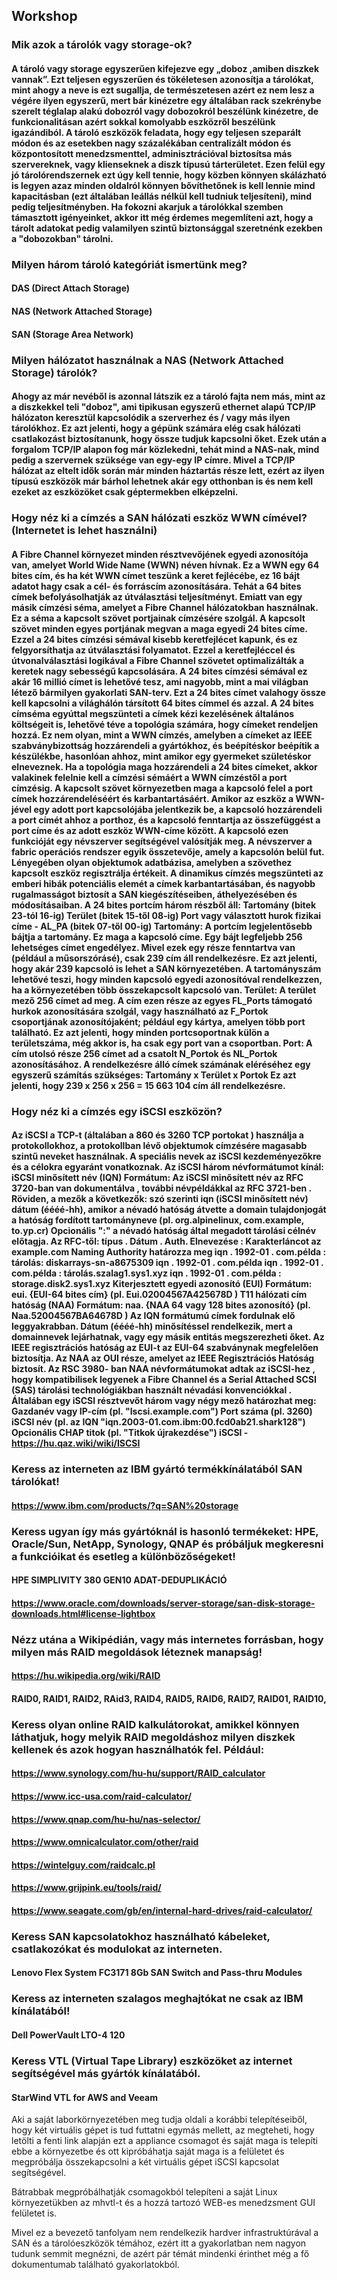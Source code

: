 ## Workshop
### Mik azok a tárolók vagy storage-ok?
#### A tároló vagy storage egyszerűen kifejezve egy „doboz ,amiben diszkek vannak”. Ezt teljesen egyszerűen és tökéletesen azonosítja a tárolókat, mint ahogy a neve is ezt sugallja, de természetesen azért ez nem lesz a végére ilyen egyszerű, mert bár kinézetre egy általában rack szekrénybe szerelt téglalap alakú dobozról vagy dobozokról beszélünk kinézetre, de funkcionalitásan azért sokkal komolyabb eszközről beszélünk igazándiból. A tároló eszközök feladata, hogy egy teljesen szeparált módon és az esetekben nagy százalékában centralizált módon és központosított menedzsmenttel, adminisztrációval biztosítsa más szervereknek, vagy klienseknek a diszk típusú tárterületet. Ezen felül egy jó tárolórendszernek ezt úgy kell tennie, hogy közben könnyen skálázható is legyen azaz minden oldalról könnyen bővíthetőnek is kell lennie mind kapacitásban (ezt általában leállás nélkül kell tudniuk teljesíteni), mind pedig teljesítményben. Ha fokozni akarjuk a tárolókkal szemben támasztott igényeinket, akkor itt még érdemes megemlíteni azt, hogy a tárolt adatokat pedig valamilyen szintű biztonsággal szeretnénk ezekben a "dobozokban" tárolni.


### Milyen három tároló kategóriát ismertünk meg?
#### DAS (Direct Attach Storage)
#### NAS (Network Attached Storage)
#### SAN (Storage Area Network)

### Milyen hálózatot használnak a NAS (Network Attached Storage) tárolók?
#### Ahogy az már nevéből is azonnal látszik ez a tároló fajta nem más, mint az a diszkekkel teli "doboz", ami tipikusan egyszerű ethernet alapú TCP/IP hálózaton keresztül kapcsolódik a szerverhez és / vagy más ilyen tárolókhoz. Ez azt jelenti, hogy a gépünk számára elég csak hálózati csatlakozást biztosítanunk, hogy össze tudjuk kapcsolni őket. Ezek után a forgalom TCP/IP alapon fog már közlekedni, tehát mind a NAS-nak, mind pedig a szervernek szüksége van egy-egy IP címre. Mivel a TCP/IP hálózat az eltelt idők során már minden háztartás része lett, ezért az ilyen típusú eszközök már bárhol lehetnek akár egy otthonban is és nem kell ezeket az eszközöket csak géptermekben elképzelni.

### Hogy néz ki a címzés a SAN hálózati eszköz WWN címével? (Internetet is lehet használni)
#### A Fibre Channel környezet minden résztvevőjének egyedi azonosítója van, amelyet World Wide Name (WWN) néven hívnak. Ez a WWN egy 64 bites cím, és ha két WWN címet teszünk a keret fejlécébe, ez 16 bájt adatot hagy csak a cél- és forráscím azonosítására. Tehát a 64 bites címek befolyásolhatják az útválasztási teljesítményt. Emiatt van egy másik címzési séma, amelyet a Fibre Channel hálózatokban használnak. Ez a séma a kapcsolt szövet portjainak címzésére szolgál. A kapcsolt szövet minden egyes portjának megvan a maga egyedi 24 bites címe. Ezzel a 24 bites címzési sémával kisebb keretfejlécet kapunk, és ez felgyorsíthatja az útválasztási folyamatot. Ezzel a keretfejléccel és útvonalválasztási logikával a Fibre Channel szövetet optimalizálták a keretek nagy sebességű kapcsolására. A 24 bites címzési sémával ez akár 16 millió címet is lehetővé tesz, ami nagyobb, mint a mai világban létező bármilyen gyakorlati SAN-terv. Ezt a 24 bites címet valahogy össze kell kapcsolni a világhálón társított 64 bites címmel és azzal. A 24 bites címséma egyúttal megszünteti a címek kézi kezelésének általános költségeit is, lehetővé téve a topológia számára, hogy címeket rendeljen hozzá. Ez nem olyan, mint a WWN címzés, amelyben a címeket az IEEE szabványbizottság hozzárendeli a gyártókhoz, és beépítéskor beépítik a készülékbe, hasonlóan ahhoz, mint amikor egy gyermeket születéskor elneveznek. Ha a topológia maga hozzárendeli a 24 bites címeket, akkor valakinek felelnie kell a címzési sémáért a WWN címzéstől a port címzésig. A kapcsolt szövet környezetben maga a kapcsoló felel a port címek hozzárendeléséért és karbantartásáért. Amikor az eszköz a WWN-jével egy adott port kapcsolójába jelentkezik be, a kapcsoló hozzárendeli a port címét ahhoz a porthoz, és a kapcsoló fenntartja az összefüggést a port címe és az adott eszköz WWN-címe között. A kapcsoló ezen funkcióját egy névszerver segítségével valósítják meg. A névszerver a fabric operációs rendszer egyik összetevője, amely a kapcsolón belül fut. Lényegében olyan objektumok adatbázisa, amelyben a szövethez kapcsolt eszköz regisztrálja értékeit. A dinamikus címzés megszünteti az emberi hibák potenciális elemét a címek karbantartásában, és nagyobb rugalmasságot biztosít a SAN kiegészítéseiben, áthelyezésében és módosításaiban. A 24 bites portcím három részből áll: Tartomány (bitek 23-tól 16-ig) Terület (bitek 15-től 08-ig) Port vagy választott hurok fizikai címe - AL_PA (bitek 07-től 00-ig) Tartomány: A portcím legjelentősebb bájtja a tartomány. Ez maga a kapcsoló címe. Egy bájt legfeljebb 256 lehetséges címet engedélyez. Mivel ezek egy része fenntartva van (például a műsorszórásé), csak 239 cím áll rendelkezésre. Ez azt jelenti, hogy akár 239 kapcsoló is lehet a SAN környezetében. A tartományszám lehetővé teszi, hogy minden kapcsoló egyedi azonosítóval rendelkezzen, ha a környezetében több összekapcsolt kapcsoló van. Terület: A terület mező 256 címet ad meg. A cím ezen része az egyes FL_Ports támogató hurkok azonosítására szolgál, vagy használható az F_Portok csoportjának azonosítójaként; például egy kártya, amelyen több port található. Ez azt jelenti, hogy minden portcsoportnak külön a területszáma, még akkor is, ha csak egy port van a csoportban. Port: A cím utolsó része 256 címet ad a csatolt N_Portok és NL_Portok azonosításához. A rendelkezésre álló címek számának eléréséhez egy egyszerű számítás szükséges: Tartomány x Terület x Portok Ez azt jelenti, hogy 239 x 256 x 256 = 15 663 104 cím áll rendelkezésre.


### Hogy néz ki a címzés egy iSCSI eszközön?
#### Az iSCSI a TCP-t (általában a 860 és 3260 TCP portokat ) használja a protokollokhoz, a protokollban lévő objektumok címzésére magasabb szintű neveket használnak. A speciális nevek az iSCSI kezdeményezőkre és a célokra egyaránt vonatkoznak. Az iSCSI három névformátumot kínál: iSCSI minősített név (IQN) Formátum: Az iSCSI minősített név az RFC 3720-ban van dokumentálva , további névpéldákkal az RFC 3721-ben . Röviden, a mezők a következők: szó szerinti iqn (iSCSI minősített név) dátum (éééé-hh), amikor a névadó hatóság átvette a domain tulajdonjogát a hatóság fordított tartományneve (pl. org.alpinelinux, com.example, to.yp.cr) Opcionális ":" a névadó hatóság által megadott tárolási célnév előtagja. Az RFC-től: típus . Dátum . Auth. Elnevezése : Karakterláncot az example.com Naming Authority határozza meg iqn . 1992-01 . com.példa : tárolás: diskarrays-sn-a8675309 iqn . 1992-01 . com.példa iqn . 1992-01 . com.példa : tárolás.szalag1.sys1.xyz iqn . 1992-01 . com.példa : storage.disk2.sys1.xyz Kiterjesztett egyedi azonosító (EUI) Formátum: eui. {EUI-64 bites cím} (pl. Eui.02004567A425678D ) T11 hálózati cím hatóság (NAA) Formátum: naa. {NAA 64 vagy 128 bites azonosító} (pl. Naa.52004567BA64678D ) Az IQN formátumú címek fordulnak elő leggyakrabban. Dátum (éééé-hh) minősítéssel rendelkezik, mert a domainnevek lejárhatnak, vagy egy másik entitás megszerezheti őket. Az IEEE regisztrációs hatóság az EUI-t az EUI-64 szabványnak megfelelően biztosítja. Az NAA az OUI része, amelyet az IEEE Regisztrációs Hatóság biztosít. Az RSC 3980- ban NAA névformátumokat adtak az iSCSI-hez , hogy kompatibilisek legyenek a Fibre Channel és a Serial Attached SCSI (SAS) tárolási technológiákban használt névadási konvenciókkal . Általában egy iSCSI résztvevőt három vagy négy mező határozhat meg: Gazdanév vagy IP-cím (pl. "Iscsi.example.com") Port száma (pl. 3260) iSCSI név (pl. az IQN "iqn.2003-01.com.ibm:00.fcd0ab21.shark128") Opcionális CHAP titok (pl. "Titkok újrakezdése") iSCSI - https://hu.qaz.wiki/wiki/ISCSI

### Keress az interneten az IBM gyártó termékkínálatából SAN tárolókat!
#### https://www.ibm.com/products/?q=SAN%20storage 


### Keress ugyan így más gyártóknál is hasonló termékeket: HPE, Oracle/Sun, NetApp, Synology, QNAP és próbáljuk megkeresni a funkcióikat és esetleg a különbözőségeket!
#### HPE SIMPLIVITY 380 GEN10 ADAT-DEDUPLIKÁCIÓ
#### https://www.oracle.com/downloads/server-storage/san-disk-storage-downloads.html#license-lightbox 

### Nézz utána a Wikipédián, vagy más internetes forrásban, hogy milyen más RAID megoldások léteznek manapság!
#### https://hu.wikipedia.org/wiki/RAID 
#### RAID0, RAID1, RAID2, RAid3, RAID4, RAID5, RAID6, RAID7, RAID01, RAID10, 

### Keress olyan online RAID kalkulátorokat, amikkel könnyen láthatjuk, hogy melyik RAID megoldáshoz milyen diszkek kellenek és azok hogyan használhatók fel. Például:
#### https://www.synology.com/hu-hu/support/RAID_calculator
#### https://www.icc-usa.com/raid-calculator/ 
#### https://www.qnap.com/hu-hu/nas-selector/ 
#### https://www.omnicalculator.com/other/raid 
#### https://wintelguy.com/raidcalc.pl 
#### https://www.grijpink.eu/tools/raid/ 
#### https://www.seagate.com/gb/en/internal-hard-drives/raid-calculator/


### Keress SAN kapcsolatokhoz használható kábeleket, csatlakozókat és modulokat az interneten.
#### Lenovo Flex System FC3171 8Gb SAN Switch and Pass-thru Modules


### Keress az interneten szalagos meghajtókat ne csak az IBM kínálatából!
#### Dell PowerVault LTO-4 120

### Keress VTL (Virtual Tape Library) eszközöket az internet segítségével más gyártók kínálatából.
#### StarWind VTL for AWS and Veeam 

Aki a saját laborkörnyezetében meg tudja oldali a korábbi telepítéseiből, hogy két virtuális gépet is tud futtatni egymás mellett, az megteheti, hogy letölti a fenti link alapján ezt a appliance csomagot és saját maga is telepíti ebbe a környezetbe és ott kipróbáhatja saját maga is a felületet és megpróbálja összekapcsolni a két virtuális gépet iSCSI kapcsolat segítségével.

Bátrabbak megpróbálhatják csomagokból telepíteni a saját Linux környezetükben az mhvtl-t és a hozzá tartozó WEB-es menedzsment GUI felületet is.

Mivel ez a bevezető tanfolyam nem rendelkezik hardver infrastruktúrával a SAN és a tárolóeszközök témához, ezért itt a gyakorlatban nem nagyon tudunk semmit megnézni, de azért pár témát mindenki érinthet még a fő dokumentumab található gyakorlatokból.